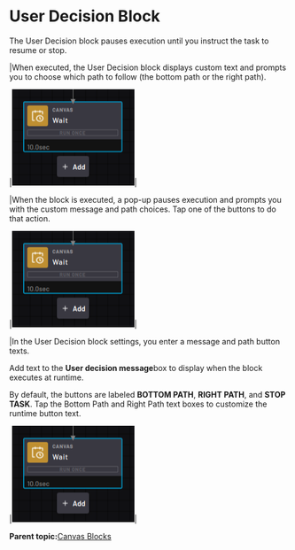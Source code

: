 # User Decision Block

The User Decision block pauses execution until you instruct the task to resume or stop.

|When executed, the User Decision block displays custom text and prompts you to choose which path to follow \(the bottom path or the right path\).

|![](../Images/TaskCanvasBlockGlossary/Canvas-Block-Wait.png)|

|When the block is executed, a pop-up pauses execution and prompts you with the custom message and path choices. Tap one of the buttons to do that action.

|![](../Images/TaskCanvasBlockGlossary/Canvas-Block-Wait.png)|

|In the User Decision block settings, you enter a message and path button texts.

Add text to the **User decision message**box to display when the block executes at runtime.

By default, the buttons are labeled **BOTTOM PATH**, **RIGHT PATH**, and **STOP TASK**. Tap the Bottom Path and Right Path text boxes to customize the runtime button text.

|![](../Images/TaskCanvasBlockGlossary/Canvas-Block-Wait.png)|

**Parent topic:**[Canvas Blocks](../TaskCanvasBlockGlossary/Canvas-Overview.md)

